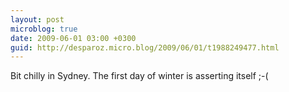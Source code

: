 ```yaml
---
layout: post
microblog: true
date: 2009-06-01 03:00 +0300
guid: http://desparoz.micro.blog/2009/06/01/t1988249477.html
---
```

Bit chilly in Sydney. The first day of winter is asserting itself ;-(
